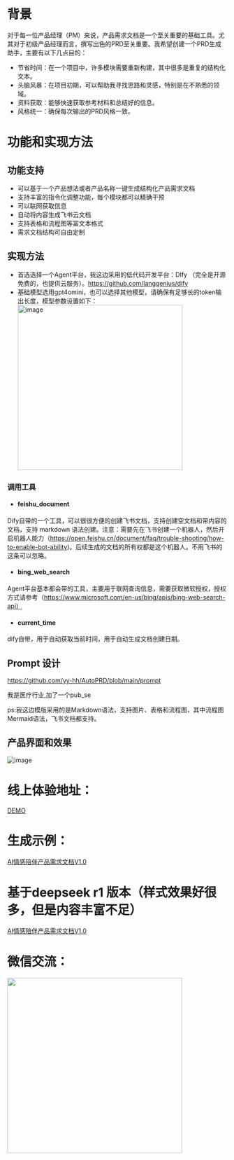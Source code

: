 # 背景

对于每一位产品经理（PM）来说，产品需求文档是一个至关重要的基础工具。尤其对于初级产品经理而言，撰写出色的PRD至关重要。我希望创建一个PRD生成助手，主要有以下几点目的：

- 节省时间：在一个项目中，许多模块需要重新构建，其中很多是重复的结构化文本。
- 头脑风暴：在项目初期，可以帮助我寻找思路和灵感，特别是在不熟悉的领域。
- 资料获取：能够快速获取参考材料和总结好的信息。
- 风格统一：确保每次输出的PRD风格一致。

# 功能和实现方法

## 功能支持

* 可以基于一个产品想法或者产品名称一键生成结构化产品需求文档
* 支持丰富的指令化调整功能，每个模块都可以精确干预
* 可以联网获取信息
* 自动将内容生成飞书云文档
* 支持表格和流程图等富文本格式
* 需求文档结构可自由定制

## 实现方法

* 首选选择一个Agent平台，我这边采用的低代码开发平台：DIfy （完全是开源免费的，也提供云服务）。https://github.com/langgenius/dify
* 基础模型选用gpt4omini，也可以选择其他模型，请确保有足够长的token输出长度，模型参数设置如下：
  <img width="377" alt="image" src="https://github.com/user-attachments/assets/f12fc62a-28af-403b-ae9f-6f669dac6ad8" />

### 调用工具

* #### feishu_document

Dify自带的一个工具，可以很很方便的创建飞书文档，支持创建空文档和带内容的文档，支持 markdown 语法创建。注意：需要先在飞书创建一个机器人，然后开启机器人能力（https://open.feishu.cn/document/faq/trouble-shooting/how-to-enable-bot-ability)。后续生成的文档的所有权都是这个机器人。不用飞书的这条可以忽略。

* #### bing_web_search

Agent平台基本都会带的工具，主要用于联网查询信息，需要获取微软授权，授权方式请参考（https://www.microsoft.com/en-us/bing/apis/bing-web-search-api）

* #### current_time

dify自带，用于自动获取当前时间，用于自动生成文档创建日期。

## Prompt 设计

https://github.com/yy-hh/AutoPRD/blob/main/prompt

我是医疗行业,加了一个pub_se

ps:我这边模版采用的是Markdown语法，支持图片、表格和流程图，其中流程图Mermaid语法，飞书文档都支持。

## 产品界面和效果

![image](https://github.com/user-attachments/assets/c0614cfd-c883-468b-9e58-9a63f53d8151)

# 线上体验地址：

[DEMO](https://dify-srv02.weicha88.com/chat/Nxdx7IXtsrcNVspv)

# 生成示例：

[AI情感陪伴产品需求文档V1.0](https://github.com/yy-hh/AutoPRD/blob/main/AI%E9%99%AA%E4%BC%B4%E4%BA%A7%E5%93%81%E9%9C%80%E6%B1%82%E6%96%87%E6%A1%A3V1.0.pdf)

# 基于deepseek r1 版本（样式效果好很多，但是内容丰富不足）

[AI情感陪伴产品需求文档V1.0](https://github.com/yy-hh/AutoPRD/blob/main/prd_by_deepseek.pdf)

# 微信交流：

<img src=https://github.com/user-attachments/assets/27415aaf-2e0a-42f9-9307-7336e434b8c5 width="400"/>


